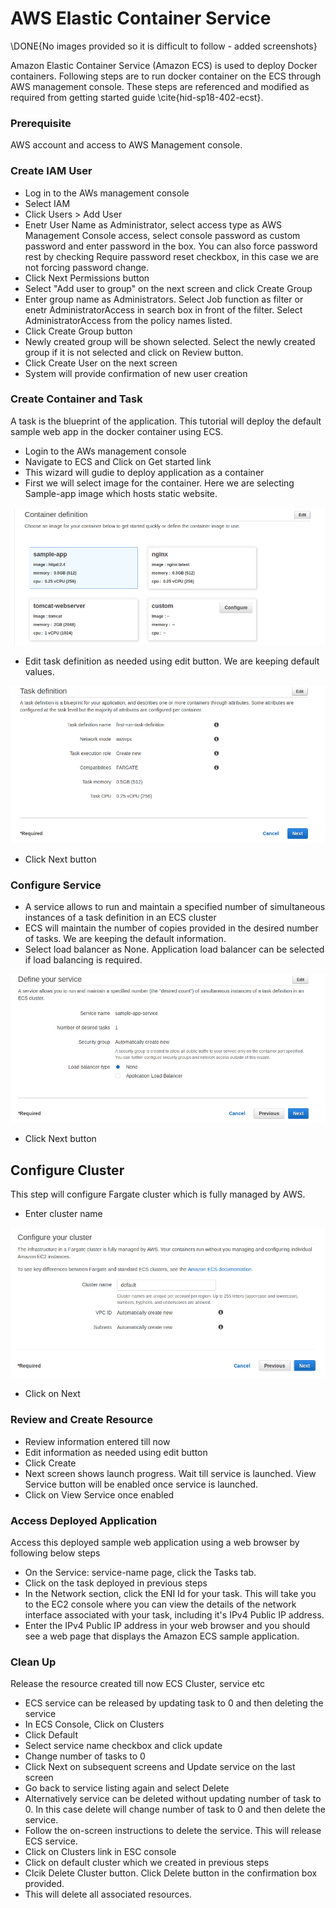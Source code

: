 # AWS Elastic Container Service

\\DONE{No images provided so it is difficult to follow - added screenshots}

Amazon Elastic Container Service (Amazon ECS) is used to deploy Docker containers. Following steps are to run docker container on the ECS through AWS management console. These steps are referenced and modified as required from getting started guide \cite{hid-sp18-402-ecst}.

### Prerequisite

AWS account and access to AWS Management console.

### Create IAM User

* Log in to the AWs management console
* Select IAM
* Click Users > Add User
* Enetr User Name as Administrator, select access type as AWS Management Console access, select console password
as custom password and enter password in the box. You can also force password rest by checking Require password reset checkbox, in this 
case we are not forcing password change.
* Click Next Permissions button
* Select "Add user to group" on the next screen and click Create Group
* Enter group name as Administrators. Select Job function as filter or enetr AdministratorAccess in search box in front of the filter.
Select AdministratorAccess from the policy names listed.
* Click Create Group button
* Newly created group will be shown selected. Select the newly created group if it is not selected and click on Review button.
* Click Create User on the next screen
* System will provide confirmation of new user creation


### Create Container and Task

A task is the blueprint of the application. This tutorial will deploy the default sample web app in the docker container using ECS.
* Login to the AWs management console
* Navigate to ECS and Click on Get started link
* This wizard will gudie to deploy application as a container
* First we will select image for the container. Here we are selecting Sample-app image which hosts static website.

![Select Container Image](images/container.png) 

* Edit task definition as needed using edit button. We are keeping default values.

![Task def](images/task-def.png)

* Click Next button

### Configure Service

* A service allows to run and maintain a specified number of simultaneous instances of a task definition in an ECS cluster
* ECS will maintain the number of copies provided in the desired number of tasks. We are keeping the default information.
* Select load balancer as None. Application load balancer can be selected if load balancing is required.

![Configure Service](images/service.png)

* Click Next button

## Configure Cluster

This step will configure Fargate cluster which is fully managed by AWS.
* Enter cluster name

![Configure Service](images/cluster.png)

* Click on Next

### Review and Create Resource

* Review information entered till now
* Edit information as needed using edit button
* Click Create
* Next screen shows launch progress. Wait till service is launched. View Service button will be enabled once service is launched.
* Click on View Service once enabled

### Access Deployed Application

Access this deployed sample web application using a web browser by following below steps
* On the Service: service-name page, click the Tasks tab.
* Click on the task deployed in previous steps
* In the Network section, click the ENI Id for your task. This will take you to the EC2 console where you can view the details of the network interface associated with your task, including it's IPv4 Public IP address.
* Enter the IPv4 Public IP address in your web browser and you should see a web page that displays the Amazon ECS sample application. 

### Clean Up

Release the resource created till now ECS Cluster, service etc
* ECS service can be released by updating task to 0 and then deleting the service
* In ECS Console, Click on Clusters
* Click Default
* Select service name checkbox and click update
* Change number of tasks to 0
* Click Next on subsequent screens and Update service on the last screen
* Go back to service listing again and select Delete
* Alternatively service can be deleted without updating number of task to 0. In this case delete will change number of task to 0 and then delete the service.
* Follow the on-screen instructions to delete the service. This will release ECS service.
* Click on Clusters link in ESC console
* Click on default cluster which we created in previous steps
* Clcik Delete Cluster button. Click Delete button in the confirmation box provided.
* This will delete all associated resources.

